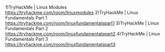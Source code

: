 1)TryHackMe | Linux Modules<br>
https://tryhackme.com/room/linuxmodules
2)TryHackMe | Linux Fundamentals Part 1<br>
https://tryhackme.com/room/linuxfundamentalspart1
3)TryHackMe | Linux Fundamentals Part 2<br>
https://tryhackme.com/room/linuxfundamentalspart2
4)TryHackMe | Linux Fundamentals Part 3<br>
https://tryhackme.com/room/linuxfundamentalspart3
